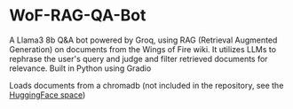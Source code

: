 # WoF-RAG-QA-Bot
A Llama3 8b Q&amp;A bot powered by Groq, using RAG (Retrieval Augmented Generation) on documents from the Wings of Fire wiki. It utilizes LLMs to rephrase the user's query and judge and filter retrieved documents for relevance. Built in Python using Gradio

Loads documents from a chromadb (not included in the repository, see the [HuggingFace space](https://huggingface.co/spaces/xarical/WoF-RAG-QA-Bot))
